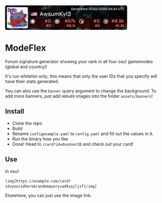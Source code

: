 ![](example.png)

# ModeFlex

Forum signature generator showing your rank in all four osu! gamemodes (global and country)!

It's run whitelist-only; this means that only the user IDs that you specify will have their stats generated.

You can also use the `banner` query argument to change the background. To add more banners, just add `400x80` images
into the folder `assets/banners`!

## Install

- Clone the repo
- Build
- Rename `configexample.yaml` to `config.yaml` and fill out the values in it.
- Run the binary how you like
- Done! Head to `/card?id=OsuUserID` and check out your card!

## Use

In osu!:

`[img]https://example.com/card?id=youridhere&randomquery=adksajljsf[/img]`

Elsewhere, you can just use the image link.


